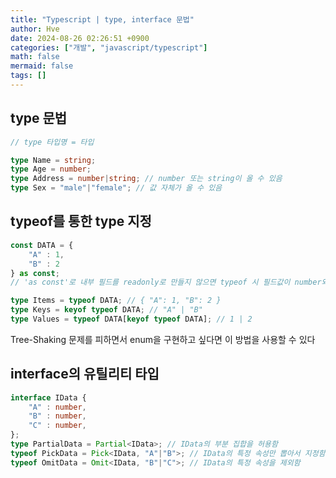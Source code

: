 ```yaml
---
title: "Typescript | type, interface 문법"
author: Hve
date: 2024-08-26 02:26:51 +0900
categories: ["개발", "javascript/typescript"]
math: false
mermaid: false
tags: []
---
```


## type 문법

```ts
// type 타입명 = 타입

type Name = string;
type Age = number;
type Address = number|string; // number 또는 string이 올 수 있음
type Sex = "male"|"female"; // 값 자체가 올 수 있음
```

## typeof를 통한 type 지정

```ts
const DATA = {
    "A" : 1,
    "B" : 2
} as const;
// 'as const'로 내부 필드를 readonly로 만들지 않으면 typeof 시 필드값이 number와 같은 타입으로 변환된다. 1, 2와 같은 값 자체를 타입으로 지정하고 싶다면 'as const'를 붙여야 한다

type Items = typeof DATA; // { "A": 1, "B": 2 }
type Keys = keyof typeof DATA; // "A" | "B"
type Values = typeof DATA[keyof typeof DATA]; // 1 | 2
```

Tree-Shaking 문제를 피하면서 enum을 구현하고 싶다면 이 방법을 사용할 수 있다

## interface의 유틸리티 타입

```ts
interface IData {
    "A" : number,
    "B" : number,
    "C" : number,
};
type PartialData = Partial<IData>; // IData의 부분 집합을 허용함
typeof PickData = Pick<IData, "A"|"B">; // IData의 특정 속성만 뽑아서 지정함
typeof OmitData = Omit<IData, "B"|"C">; // IData의 특정 속성을 제외함
```